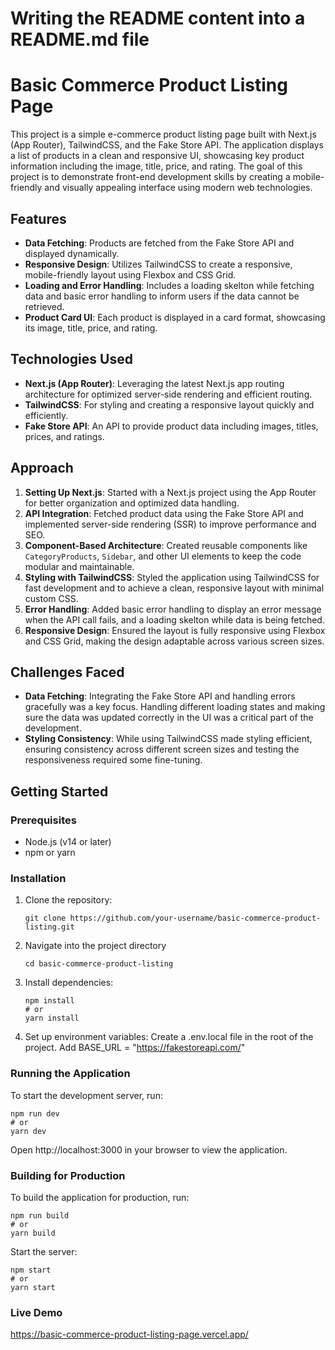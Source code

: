# Writing the README content into a README.md file

# Basic Commerce Product Listing Page

This project is a simple e-commerce product listing page built with Next.js (App Router), TailwindCSS, and the Fake Store API. The application displays a list of products in a clean and responsive UI, showcasing key product information including the image, title, price, and rating. The goal of this project is to demonstrate front-end development skills by creating a mobile-friendly and visually appealing interface using modern web technologies.

## Features
- **Data Fetching**: Products are fetched from the Fake Store API and displayed dynamically.
- **Responsive Design**: Utilizes TailwindCSS to create a responsive, mobile-friendly layout using Flexbox and CSS Grid.
- **Loading and Error Handling**: Includes a loading skelton while fetching data and basic error handling to inform users if the data cannot be retrieved.
- **Product Card UI**: Each product is displayed in a card format, showcasing its image, title, price, and rating.

## Technologies Used
- **Next.js (App Router)**: Leveraging the latest Next.js app routing architecture for optimized server-side rendering and efficient routing.
- **TailwindCSS**: For styling and creating a responsive layout quickly and efficiently.
- **Fake Store API**: An API to provide product data including images, titles, prices, and ratings.

## Approach
1. **Setting Up Next.js**: Started with a Next.js project using the App Router for better organization and optimized data handling.
2. **API Integration**: Fetched product data using the Fake Store API and implemented server-side rendering (SSR) to improve performance and SEO.
3. **Component-Based Architecture**: Created reusable components like `CategoryProducts`, `Sidebar`, and other UI elements to keep the code modular and maintainable.
4. **Styling with TailwindCSS**: Styled the application using TailwindCSS for fast development and to achieve a clean, responsive layout with minimal custom CSS.
5. **Error Handling**: Added basic error handling to display an error message when the API call fails, and a loading skelton while data is being fetched.
6. **Responsive Design**: Ensured the layout is fully responsive using Flexbox and CSS Grid, making the design adaptable across various screen sizes.

## Challenges Faced
- **Data Fetching**: Integrating the Fake Store API and handling errors gracefully was a key focus. Handling different loading states and making sure the data was updated correctly in the UI was a critical part of the development.
- **Styling Consistency**: While using TailwindCSS made styling efficient, ensuring consistency across different screen sizes and testing the responsiveness required some fine-tuning.

## Getting Started

### Prerequisites
- Node.js (v14 or later)
- npm or yarn

### Installation
1. Clone the repository:
   ```
   git clone https://github.com/your-username/basic-commerce-product-listing.git
    ```
2. Navigate into the project directory
    ```
   cd basic-commerce-product-listing
   ```
3. Install dependencies:
   ``` 
   npm install
   # or
   yarn install
   ```
4. Set up environment variables:
  Create a .env.local file in the root of the project.
  Add BASE_URL = "https://fakestoreapi.com/"

### Running the Application
To start the development server, run:
``` 
npm run dev
# or
yarn dev
```
Open http://localhost:3000 in your browser to view the application.

### Building for Production
To build the application for production, run:
``` 
npm run build
# or
yarn build
```
Start the server:
``` 
npm start
# or
yarn start
```

### Live Demo
https://basic-commerce-product-listing-page.vercel.app/








